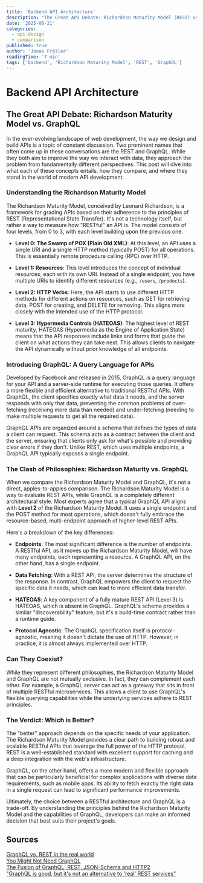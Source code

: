```yaml
---
title: 'Backend API Architecture'
description: "The Great API Debate: Richardson Maturity Model (REST) vs. GraphQL mess."
date: '2025-06-21'
categories:
  - api-design
  - comparison
published: true
author: 'Jonas Fröller'
readingTime: '7 min'
tags: ['backend', 'Richardson Maturity Model', 'REST', 'GraphQL']
---
```


<script>
  import AudioNativePlayer from '$lib/components/AudioNativePlayer.svelte';
</script>

# Backend API Architecture

<AudioNativePlayer />

## The Great API Debate: Richardson Maturity Model vs. GraphQL

In the ever-evolving landscape of web development, the way we design and build APIs is a topic of constant discussion. Two prominent names that often come up in these conversations are the REST and GraphQL. While they both aim to improve the way we interact with data, they approach the problem from fundamentally different perspectives. This post will dive into what each of these concepts entails, how they compare, and where they stand in the world of modern API development.

### Understanding the Richardson Maturity Model

The Richardson Maturity Model, conceived by Leonard Richardson, is a framework for grading APIs based on their adherence to the principles of REST (Representational State Transfer). It's not a technology itself, but rather a way to measure how "RESTful" an API is. The model consists of four levels, from 0 to 3, with each level building upon the previous one.

* **Level 0: The Swamp of POX (Plain Old XML)**: At this level, an API uses a single URI and a single HTTP method (typically POST) for all operations. This is essentially remote procedure calling (RPC) over HTTP.

* **Level 1: Resources**: This level introduces the concept of individual resources, each with its own URI. Instead of a single endpoint, you have multiple URIs to identify different resources (e.g., `/users`, `/products`).

* **Level 2: HTTP Verbs**: Here, the API starts to use different HTTP methods for different actions on resources, such as GET for retrieving data, POST for creating, and DELETE for removing. This aligns more closely with the intended use of the HTTP protocol.

* **Level 3: Hypermedia Controls (HATEOAS)**: The highest level of REST maturity, HATEOAS (Hypermedia as the Engine of Application State) means that the API responses include links and forms that guide the client on what actions they can take next. This allows clients to navigate the API dynamically without prior knowledge of all endpoints.

### Introducing GraphQL: A Query Language for APIs

Developed by Facebook and released in 2015, GraphQL is a query language for your API and a server-side runtime for executing those queries. It offers a more flexible and efficient alternative to traditional RESTful APIs. With GraphQL, the client specifies exactly what data it needs, and the server responds with only that data, preventing the common problems of over-fetching (receiving more data than needed) and under-fetching (needing to make multiple requests to get all the required data).

GraphQL APIs are organized around a schema that defines the types of data a client can request. This schema acts as a contract between the client and the server, ensuring that clients only ask for what's possible and providing clear errors if they don't. Unlike REST, which uses multiple endpoints, a GraphQL API typically exposes a single endpoint.

### The Clash of Philosophies: Richardson Maturity vs. GraphQL

When we compare the Richardson Maturity Model and GraphQL, it's not a direct, apples-to-apples comparison. The Richardson Maturity Model is a way to evaluate REST APIs, while GraphQL is a completely different architectural style. Most experts agree that a typical GraphQL API aligns with **Level 2** of the Richardson Maturity Model. It uses a single endpoint and the POST method for most operations, which doesn't fully embrace the resource-based, multi-endpoint approach of higher-level REST APIs.

Here's a breakdown of the key differences:

* **Endpoints**: The most significant difference is the number of endpoints. A RESTful API, as it moves up the Richardson Maturity Model, will have many endpoints, each representing a resource. A GraphQL API, on the other hand, has a single endpoint.

* **Data Fetching**: With a REST API, the server determines the structure of the response. In contrast, GraphQL empowers the client to request the specific data it needs, which can lead to more efficient data transfer.

* **HATEOAS**: A key component of a fully mature REST API (Level 3) is HATEOAS, which is absent in GraphQL. GraphQL's schema provides a similar "discoverability" feature, but it's a build-time contract rather than a runtime guide.

* **Protocol Agnostic**: The GraphQL specification itself is protocol-agnostic, meaning it doesn't dictate the use of HTTP. However, in practice, it is almost always implemented over HTTP.

### Can They Coexist?

While they represent different philosophies, the Richardson Maturity Model and GraphQL are not mutually exclusive. In fact, they can complement each other. For example, a GraphQL server can act as a gateway that sits in front of multiple RESTful microservices. This allows a client to use GraphQL's flexible querying capabilities while the underlying services adhere to REST principles.

### The Verdict: Which is Better?

The "better" approach depends on the specific needs of your application. The Richardson Maturity Model provides a clear path to building robust and scalable RESTful APIs that leverage the full power of the HTTP protocol. REST is a well-established standard with excellent support for caching and a deep integration with the web's infrastructure.

GraphQL, on the other hand, offers a more modern and flexible approach that can be particularly beneficial for complex applications with diverse data requirements, such as mobile apps. Its ability to fetch exactly the right data in a single request can lead to significant performance improvements.

Ultimately, the choice between a RESTful architecture and GraphQL is a trade-off. By understanding the principles behind the Richardson Maturity Model and the capabilities of GraphQL, developers can make an informed decision that best suits their project's goals.

<div id="research-sources">

## Sources

[GraphQL vs. REST in the real world](https://www.reddit.com/r/graphql/comments/144esgy/graphql_vs_rest_in_the_real_world)  
[You Might Not Need GraphQL](https://apisyouwonthate.com/blog/you-might-not-need-graphql)  
[The Fusion of GraphQL, REST, JSON-Schema and HTTP2](https://wundergraph.com/blog/the_fusion_of_graphql_rest_json_schema_and_http2)  
["GraphQL is good, but it's not an alternative to 'real' REST services"](https://devm.io/api/graphql-good-no-alternative-rest-services-142814-001)

</div>
